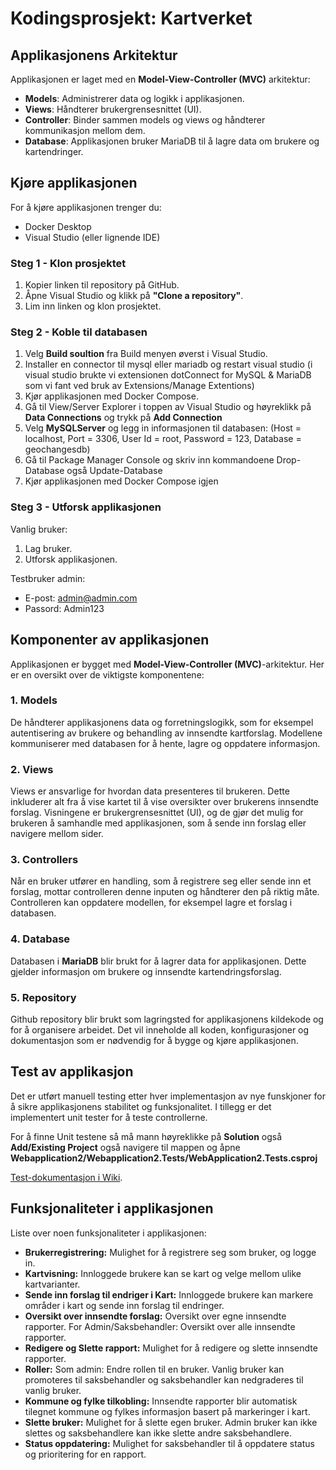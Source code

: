# Kodingsprosjekt: Kartverket

## Applikasjonens Arkitektur
Applikasjonen er laget med en **Model-View-Controller (MVC)** arkitektur:
- **Models**: Administrerer data og logikk i applikasjonen.
- **Views**: Håndterer brukergrensesnittet (UI).
- **Controller**: Binder sammen models og views og håndterer kommunikasjon mellom dem.
- **Database**: Applikasjonen bruker MariaDB til å lagre data om brukere og kartendringer.

## Kjøre applikasjonen
For å kjøre applikasjonen trenger du:
- Docker Desktop
- Visual Studio (eller lignende IDE)

### Steg 1 - Klon prosjektet
1. Kopier linken til repository på GitHub.
2. Åpne Visual Studio og klikk på **"Clone a repository"**.
3. Lim inn linken og klon prosjektet.

### Steg 2 - Koble til databasen
1. Velg **Build soultion** fra Build menyen øverst i Visual Studio. 
2. Installer en connector til mysql eller mariadb og restart visual studio (i visual studio brukte vi extensionen dotConnect for MySQL & MariaDB som vi fant ved bruk av Extensions/Manage Extentions)
3. Kjør applikasjonen med Docker Compose.
4. Gå til View/Server Explorer i toppen av Visual Studio og høyreklikk på **Data Connections** og trykk på **Add Connection**
5. Velg **MySQLServer** og legg in informasjonen til databasen: (Host = localhost, Port = 3306, User Id = root, Password = 123, Database = geochangesdb)
6. Gå til Package Manager Console og skriv inn kommandoene Drop-Database også Update-Database
7. Kjør applikasjonen med Docker Compose igjen


### Steg 3 - Utforsk applikasjonen
Vanlig bruker:
1. Lag bruker.
2. Utforsk applikasjonen.

Testbruker admin:
- E-post: admin@admin.com
- Passord: Admin123


## Komponenter av applikasjonen
Applikasjonen er bygget med **Model-View-Controller (MVC)**-arkitektur. Her er en oversikt over de viktigste komponentene:

### 1. **Models**
 De håndterer applikasjonens data og forretningslogikk, som for eksempel autentisering av brukere og behandling av innsendte kartforslag. Modellene kommuniserer med databasen for å hente, lagre og oppdatere informasjon.
   
### 2. **Views**
Views er ansvarlige for hvordan data presenteres til brukeren. Dette inkluderer alt fra å vise kartet til å vise oversikter over brukerens innsendte forslag. Visningene er brukergrensesnittet (UI), og de gjør det mulig for brukeren å samhandle med applikasjonen, som å sende inn forslag eller navigere mellom sider. 

### 3. **Controllers**
Når en bruker utfører en handling, som å registrere seg eller sende inn et forslag, mottar controlleren denne inputen og håndterer den på riktig måte. Controlleren kan oppdatere modellen, for eksempel lagre et forslag i databasen.

### 4. **Database**
Databasen i **MariaDB** blir brukt for å lagrer data for applikasjonen. Dette gjelder informasjon om brukere og innsendte kartendringsforslag.

### 5. **Repository**
Github repository blir brukt som lagringsted for applikasjonens kildekode og for å organisere arbeidet. Det vil inneholde all koden, konfigurasjoner og dokumentasjon som er nødvendig for å bygge og kjøre applikasjonen. 

## Test av applikasjon
Det er utført manuell testing etter hver implementasjon av nye funskjoner for å sikre applikasjonens stabilitet og funksjonalitet. I tillegg er det implementert unit tester for å teste controllerne.

For å finne Unit testene så må mann høyreklikke på **Solution** også **Add/Existing Project** også navigere til mappen og åpne **Webapplication2/Webapplication2.Tests/WebApplication2.Tests.csproj**

[Test-dokumentasjon i Wiki](https://github.com/Nyborg9/KodingsProsjekt/wiki/Test-av-applikasjon).


## Funksjonaliteter i applikasjonen
Liste over noen funksjonaliteter i applikasjonen:
- **Brukerregistrering:** Mulighet for å registrere seg som bruker, og logge in.
- **Kartvisning:** Innloggede brukere kan se kart og velge mellom ulike kartvarianter.
- **Sende inn forslag til endriger i Kart:** Innloggede brukere kan markere områder i kart og sende inn forslag til endringer.
- **Oversikt over innsendte forslag:** Oversikt over egne innsendte rapporter. For Admin/Saksbehandler: Oversikt over alle innsendte rapporter. 
- **Redigere og Slette rapport:** Mulighet for å redigere og slette innsendte rapporter.
- **Roller:** Som admin: Endre rollen til en bruker. Vanlig bruker kan promoteres til saksbehandler og saksbehandler kan nedgraderes til vanlig bruker. 
- **Kommune og fylke tilkobling:** Innsendte rapporter blir automatisk tilegnet kommune og fylkes informasjon basert på markeringer i kart. 
- **Slette bruker:** Mulighet for å slette egen bruker. Admin bruker kan ikke slettes og saksbehandlere kan ikke slette andre saksbehandlere. 
- **Status oppdatering:** Mulighet for saksbehandler til å oppdatere status og prioritering for en rapport. 
